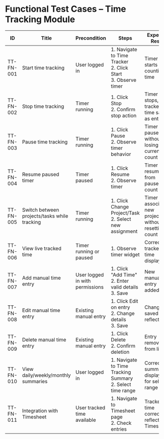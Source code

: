 # Functional Test Cases – Time Tracking Module

| ID          | Title                                       | Precondition                        | Steps                                                         | Expected Result                           | Actual Result | Status |
|-------------|---------------------------------------------|-------------------------------------|---------------------------------------------------------------|-------------------------------------------|---------------|--------|
| TT-FN-001   | Start time tracking                         | User logged in                      | 1. Navigate to Time Tracker <br> 2. Click Start <br> 3. Observe timer | Timer starts counting time |               |        |
| TT-FN-002   | Stop time tracking                          | Timer running                        | 1. Click Stop <br> 2. Confirm stop action | Timer stops, tracked time saved as entry |               |        |
| TT-FN-003   | Pause time tracking                         | Timer running                        | 1. Click Pause <br> 2. Observe timer behavior | Timer pauses without losing current count |               |        |
| TT-FN-004   | Resume paused timer                         | Timer paused                         | 1. Click Resume <br> 2. Observe timer | Timer resumes from paused count |               |        |
| TT-FN-005   | Switch between projects/tasks while tracking | Timer running                        | 1. Click Change Project/Task <br> 2. Select new assignment | Timer associates new project/task without resetting count |               |        |
| TT-FN-006   | View live tracked time                       | Timer running or paused              | 1. Observe timer widget | Correct live tracked time displayed |               |        |
| TT-FN-007   | Add manual time entry                        | User logged in with permissions     | 1. Click "Add Time" <br> 2. Enter valid details <br> 3. Save | New manual entry added |               |        |
| TT-FN-008   | Edit manual time entry                       | Existing manual entry               | 1. Click Edit on entry <br> 2. Change details <br> 3. Save | Changes saved and reflected |               |        |
| TT-FN-009   | Delete manual time entry                     | Existing manual entry               | 1. Click Delete <br> 2. Confirm deletion | Entry removed from list |               |        |
| TT-FN-010   | View daily/weekly/monthly summaries          | User logged in                      | 1. Navigate to Time Tracking Summary <br> 2. Select time range | Correct summary displayed for selected range |               |        |
| TT-FN-011   | Integration with Timesheet                   | User tracked time available         | 1. Navigate to Timesheet page <br> 2. Check entries | Tracked time correctly reflected in Timesheet |               |        |